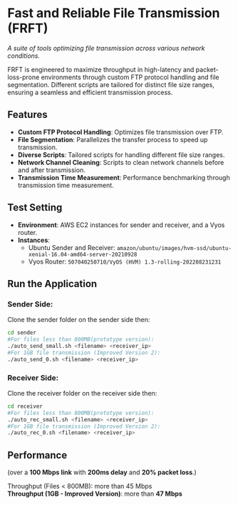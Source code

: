 # Fast and Reliable File Transmission (FRFT)

_A suite of tools optimizing file transmission across various network conditions._

FRFT is engineered to maximize throughput in high-latency and packet-loss-prone environments through custom FTP protocol handling and file segmentation. Different scripts are tailored for distinct file size ranges, ensuring a seamless and efficient transmission process.

## Features

- **Custom FTP Protocol Handling**: Optimizes file transmission over FTP.
- **File Segmentation**: Parallelizes the transfer process to speed up transmission.
- **Diverse Scripts**: Tailored scripts for handling different file size ranges.
- **Network Channel Cleaning**: Scripts to clean network channels before and after transmission.
- **Transmission Time Measurement**: Performance benchmarking through transmission time measurement.

## Test Setting

- **Environment**: AWS EC2 instances for sender and receiver, and a Vyos router.
- **Instances**:
  - Ubuntu Sender and Receiver: `amazon/ubuntu/images/hvm-ssd/ubuntu-xenial-16.04-amd64-server-20210928`
  - Vyos Router: `507040250710/VyOS (HVM) 1.3-rolling-202208231231`

## Run the Application

### Sender Side:
Clone the sender folder on the sender side then:
```bash
cd sender
#For files less than 800MB(prototype version):
./auto_send_small.sh <filename> <receiver_ip>
#For 1GB file transmission (Improved Version 2):
./auto_send_0.sh <filename> <receiver_ip>
```

### Receiver Side:
Clone the receiver folder on the receiver side then:
```bash
cd receiver
#For files less than 800MB(prototype version):
./auto_rec_small.sh <filename> <receiver_ip>
#For 1GB file transmission (Improved Version 2):
./auto_rec_0.sh <filename> <receiver_ip>
```

## Performance 
(over a **100 Mbps link** with **200ms delay** and **20% packet loss**.)  

Throughput (Files < 800MB):  more than 45 Mbps   
**Throughput (1GB - Improved Version)**: more than **47 Mbps**

